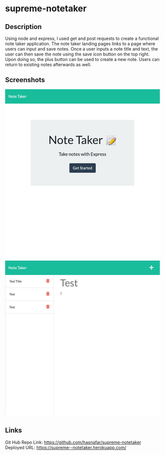 # supreme-notetaker

## Description
Using node and express, I used get and post requests to create a functional note taker application. The note taker landing pages links to a page where users can input and save notes. Once a user inputs a note title and text, the user can then save the note using the save icon button on the top right. Upon doing so, the plus button can be used to create a new note. Users can return to existing notes afterwards as well. 

## Screenshots
![](./Develop/public/assets/images/localhost_8080_.png)
![](./Develop/public/assets/images/localhost_8080_notes.png)


## Links
Git Hub Repo Link: https://github.com/hasnafar/supreme-notetaker
Deployed  URL: https://supreme--notetaker.herokuapp.com/